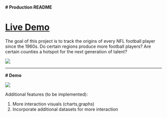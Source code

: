 **# Production README**

# [Live Demo](https://jacwutang.github.io/OriginsMap/)

The goal of this project is to track the origins of every NFL football player since the 1960s. 
Do certain regions produce more football players? 
Are certain counties a hotspot for the next generation of talent?

![](https://puu.sh/z66kp/e059b74a8b.png)



<hr/>


**# Demo**

![](http://g.recordit.co/USHHw1cZnl.gif)







Additional features (to be implemented):
1) More interaction visuals (charts,graphs)
2) Incorporate additional datasets for more interaction



